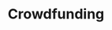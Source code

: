---
title: Crowdfunding
jumboClass: pv5 pv6-l ph3
image: /img/crowdfunding_header_image_1600x600.jpg
sections:
  - heading: Crowdfunding for the Open Voice Network
    imageUrl: 
    textHTML: >-
      As one of its directed funds and open source communities, the Open Voice Network is excited to announce the establishment of a crowdfunding platform for our organization on behalf of The Linux Foundation. This development is in direct response to the ongoing growth of the Open Voice Network and our desire to expand the reach of our organization. Crowd-sourced funds will be directly invested in OVON standards research, demo development, and publication.
    callToActionUrl: https://crowdfunding.lfx.linuxfoundation.org/initiative/e1ce78fb-9ca5-4746-b6a0-310a0d81f004
    callToActionText: MAKE A DONATION
  - heading: Why Should You Donate
    imageUrl: 
    textHTML: >-
      The Open Voice Network is devoted to the development of technical standards and usage guidelines that will make voice worthy of user trust—open, standards based, interoperable, privacy minded, and data protected.
      <br></br>
      <blockquote> "Would you prefer to shape the future of voice or passively be shaped by it? If you prefer the former, the Open Voice Network is the place for you. Please join us." <br></br>Jon Stine, Executive Director of the Open Voice Network </blockquote>

      By choosing to participate in our crowdfunding efforts, you will have a significant impact on the future of voice through the broadening of our reach as an organization, as well as through the investments of future standards developments. Organizations around the world contribute to Linux Foundation projects like the Open Voice Network due to their desire to take an active role in supporting the growth and development of voice technologies and the standards and guidelines around them—and now, you can too.

  - heading: Support the Work of the Open Voice Network
    imageUrl: 
    textHTML: >-
      AI-enabled voice assistance is reshaping digital usage for consumers and organizations across the world. However, today’s AI-voice environment is like the early, pre-standards days of the internet—no recognized registry of destination or dispatch names, and no assured way for consumers to find companies or brands. In such an environment, there’s a critical need for leaders (enterprise users and developers alike) to join together and develop the standards that will allow this transformative technology to reach its full, open, potential.

      Standards that encourage use and growth. Standards that enable competitive differentiation. Standards that will give everyone their voice. This is the reason for the Open Voice Network—a non-profit association of enterprises, tech firms, developers, and researchers who believe that conversational AI will deliver the most to the most when it is standards based, open, accessible to all, data protected, and interoperable.
    callToActionUrl: https://crowdfunding.lfx.linuxfoundation.org/initiative/e1ce78fb-9ca5-4746-b6a0-310a0d81f004
    callToActionText: MAKE A DONATION
  - heading: About The Linux Foundation
    imageUrl: /img/1x1-white-pixel.png
    text: >-
      Founded in 2000, The Linux Foundation is supported by more than 1,000 members and is the world’s leading home for collaboration on open source software, open standards, open data, and open hardware. Their projects are critical to the world’s infrastructure, including Linux, Kubernetes, Node.js, and more. The Linux Foundation’s methodology focuses on leveraging best practices and addressing the needs of contributors, users, and solution providers to create sustainable models for open collaboration. For more information, please visit linuxfoundation.org.
---